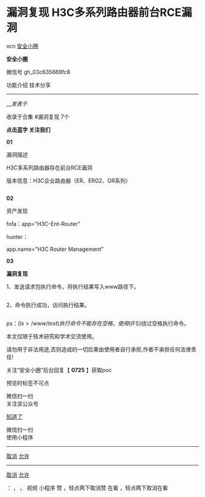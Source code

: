 #  漏洞复现 H3C多系列路由器前台RCE漏洞

xcn  [ 安全小圈 ](javascript:void\(0\);)

**安全小圈** ![]()

微信号 gh_03c635669fc8

功能介绍 技术分享

____

___发表于_

收录于合集 #漏洞复现 7个

**点击蓝字 关注我们**

  

  

 **01**

漏洞描述  

H3C多系列路由器存在前台RCE漏洞

版本信息：H3C企业路由器（ER、ERG2、GR系列）

![]()

  

  

 **02**

资产发现

fofa：app="H3C-Ent-Router"

hunter：

app.name="H3C Router Management"

  

  

 **03**

 **漏洞复现**

1、发送请求包执行命令，将执行结果写入www路径下。

  

![]()

  

2、命令执行成功，访问执行结果。

![]()

ps：$(ls>/www/test) 执行命令不能存在空格，使用${IFS}绕过空格执行命令。

本文仅限于技术研究和学术交流使用。

请勿用于非法用途,否则造成的一切后果由使用者自行承担,作者不承担任何法律责任!

  

![]()关注“安全小圈”后台回复【 **0725** 】获取poc

预览时标签不可点

微信扫一扫  
关注该公众号

[知道了](javascript:;)

微信扫一扫  
使用小程序

****

[取消](javascript:void\(0\);) [允许](javascript:void\(0\);)

****

[取消](javascript:void\(0\);) [允许](javascript:void\(0\);)

： ， 。   视频 小程序 赞 ，轻点两下取消赞 在看 ，轻点两下取消在看


